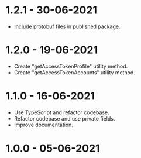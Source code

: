 1.2.1 - 30-06-2021
===================
* Include protobuf files in published package.

1.2.0 - 19-06-2021
===================
* Create "getAccessTokenProfile" utility method.
* Create "getAccessTokenAccounts" utility method.

1.1.0 - 16-06-2021
===================
* Use TypeScript and refactor codebase.
* Refactor codebase and use private fields.
* Improve documentation.

1.0.0 - 05-06-2021
===================
